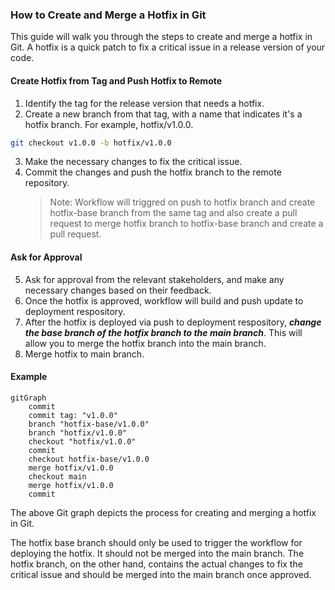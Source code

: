 ### How to Create and Merge a Hotfix in Git

This guide will walk you through the steps to create and merge a hotfix in Git. A hotfix is a quick patch to fix a critical issue in a release version of your code.

#### Create Hotfix from Tag and Push Hotfix to Remote

1. Identify the tag for the release version that needs a hotfix.
2. Create a new branch from that tag, with a name that indicates it's a hotfix branch. For example, hotfix/v1.0.0.

```bash
git checkout v1.0.0 -b hotfix/v1.0.0
```

3. Make the necessary changes to fix the critical issue.
4. Commit the changes and push the hotfix branch to the remote repository.
   > Note: Workflow will triggred on push to hotfix branch and create hotfix-base branch from the same tag and also create a pull request to merge hotfix branch to hotfix-base branch and create a pull request.

#### Ask for Approval

5. Ask for approval from the relevant stakeholders, and make any necessary changes based on their feedback.
6. Once the hotfix is approved, workflow will build and push update to deployment respository.
7. After the hotfix is deployed via push to deployment respository, **_change the base branch of the hotfix branch to the main branch_**. This will allow you to merge the hotfix branch into the main branch.
8. Merge hotfix to main branch.

#### Example

```mermaid
gitGraph
    commit
    commit tag: "v1.0.0"
    branch "hotfix-base/v1.0.0"
    branch "hotfix/v1.0.0"
    checkout "hotfix/v1.0.0"
    commit
    checkout hotfix-base/v1.0.0
    merge hotfix/v1.0.0
    checkout main
    merge hotfix/v1.0.0
    commit
```

The above Git graph depicts the process for creating and merging a hotfix in Git.

The hotfix base branch should only be used to trigger the workflow for deploying the hotfix. It should not be merged into the main branch. The hotfix branch, on the other hand, contains the actual changes to fix the critical issue and should be merged into the main branch once approved.
